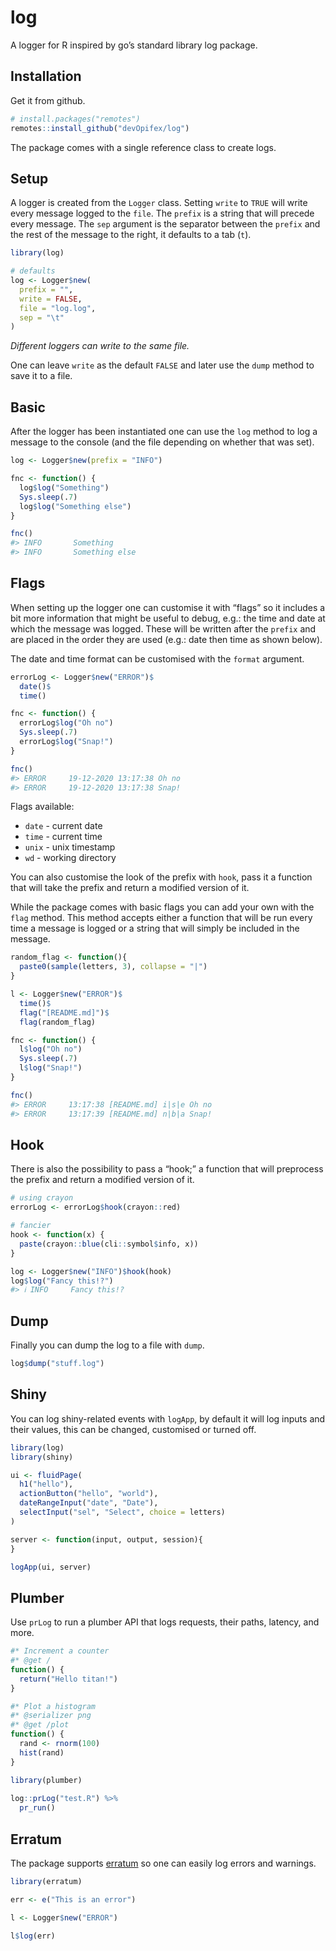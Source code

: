 
<!-- README.md is generated from README.Rmd. Please edit that file -->

<!-- badges: start -->

<!-- badges: end -->

# log

A logger for R inspired by go’s standard library log package.

## Installation

Get it from github.

``` r
# install.packages("remotes")
remotes::install_github("devOpifex/log")
```

The package comes with a single reference class to create logs.

## Setup

A logger is created from the `Logger` class. Setting `write` to `TRUE`
will write every message logged to the `file`. The `prefix` is a string
that will precede every message. The `sep` argument is the separator
between the `prefix` and the rest of the message to the right, it
defaults to a tab (`t`).

``` r
library(log)

# defaults
log <- Logger$new(
  prefix = "",
  write = FALSE,
  file = "log.log",
  sep = "\t"
)
```

*Different loggers can write to the same file.*

One can leave `write` as the default `FALSE` and later use the `dump`
method to save it to a file.

## Basic

After the logger has been instantiated one can use the `log` method to
log a message to the console (and the file depending on whether that was
set).

``` r
log <- Logger$new(prefix = "INFO")

fnc <- function() {
  log$log("Something")
  Sys.sleep(.7)
  log$log("Something else")
}

fnc()
#> INFO       Something 
#> INFO       Something else
```

## Flags

When setting up the logger one can customise it with “flags” so it
includes a bit more information that might be useful to debug, e.g.: the
time and date at which the message was logged. These will be written
after the `prefix` and are placed in the order they are used (e.g.: date
then time as shown below).

The date and time format can be customised with the `format` argument.

``` r
errorLog <- Logger$new("ERROR")$
  date()$
  time()

fnc <- function() {
  errorLog$log("Oh no")
  Sys.sleep(.7)
  errorLog$log("Snap!")
}

fnc()
#> ERROR     19-12-2020 13:17:38 Oh no 
#> ERROR     19-12-2020 13:17:38 Snap!
```

Flags available:

  - `date` - current date
  - `time` - current time
  - `unix` - unix timestamp
  - `wd` - working directory

You can also customise the look of the prefix with `hook`, pass it a
function that will take the prefix and return a modified version of it.

While the package comes with basic flags you can add your own with the
`flag` method. This method accepts either a function that will be run
every time a message is logged or a string that will simply be included
in the message.

``` r
random_flag <- function(){
  paste0(sample(letters, 3), collapse = "|")
}

l <- Logger$new("ERROR")$
  time()$
  flag("[README.md]")$
  flag(random_flag)

fnc <- function() {
  l$log("Oh no")
  Sys.sleep(.7)
  l$log("Snap!")
}

fnc()
#> ERROR     13:17:38 [README.md] i|s|e Oh no 
#> ERROR     13:17:39 [README.md] n|b|a Snap!
```

## Hook

There is also the possibility to pass a “hook;” a function that will
preprocess the prefix and return a modified version of it.

``` r
# using crayon
errorLog <- errorLog$hook(crayon::red)

# fancier
hook <- function(x) {
  paste(crayon::blue(cli::symbol$info, x))
}

log <- Logger$new("INFO")$hook(hook)
log$log("Fancy this!?")
#> ℹ INFO     Fancy this!?
```

## Dump

Finally you can dump the log to a file with `dump`.

``` r
log$dump("stuff.log")
```

## Shiny

You can log shiny-related events with `logApp`, by default it will log
inputs and their values, this can be changed, customised or turned off.

``` r
library(log)
library(shiny)

ui <- fluidPage(
  h1("hello"),
  actionButton("hello", "world"),
  dateRangeInput("date", "Date"),
  selectInput("sel", "Select", choice = letters)
)

server <- function(input, output, session){
}

logApp(ui, server)
```

## Plumber

Use `prLog` to run a plumber API that logs requests, their paths,
latency, and more.

``` r
#* Increment a counter
#* @get /
function() {
  return("Hello titan!")
}

#* Plot a histogram
#* @serializer png
#* @get /plot
function() {
  rand <- rnorm(100)
  hist(rand)
}
```

``` r
library(plumber) 
     
log::prLog("test.R") %>%  
  pr_run() 
```

## Erratum

The package supports [erratum](https://github.com/devOpifex/erratum) so
one can easily log errors and warnings.

``` r
library(erratum)

err <- e("This is an error")

l <- Logger$new("ERROR")

l$log(err)
```

